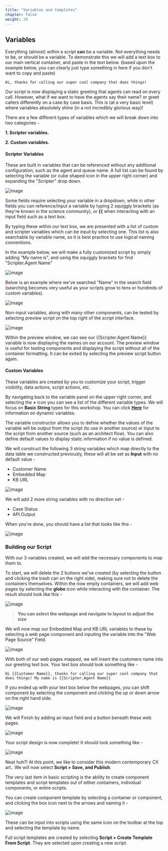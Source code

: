 ```yaml
---
title: "Variables and templates"
chapter: false
weight: 20
---
```


## Variables

Everything (almost) within a script **can** be a variable. Not everything needs to be, or should be a variable. To demonstrate this we will add a text box to our main vertical container, and paste in the text below. (based upon the example below, you can clearly just type something in here if you don't want to copy and paste)

```
Hi, thanks for calling our super cool company that does things! 
```
Our script is now displaying a static greeting that agents can read on every call. However, what if we want to have the agents say their name? or greet callers differently on a case by case basis. This is (at a very basic level) where variables absolutely shine (in a not incredibly glorious way)!

There are a few different types of variables which we will break down into two categories - 

**1. Scripter variables.**

**2. Custom variables.**

 #### Scripter Variables
These are built in variables that can be referenced without any additional configuration, such as the agent and queue name. A full list can be found by selecting the variable (or cube shaped icon in the upper right corner) and expanding the "Scripter" drop down.

![image](/images/scriptscriptervariables.PNG)

Some fields require selecting your variable in a dropdown, while in other fields you can reference/input a variable by typing 2 squiggly brackets (as they're known in the science community), or **{{** when interacting with an input field such as a text box.

By typing these within our text box, we are presented with a list of custom and scripter variables which can be input by selecting one. This list is also searchable by variable name, so it is best practice to use logical naming conventions.

In the example below, we will make a fully customized script by simply adding "My name is", and using the squiggly brackets for find "Scripter.Agent Name"

![image](/images/scriptagentvariable.PNG)

Below is an example where we've searched "Name" in the search field (searching becomes very useful as your scripts grow to tens or hundreds of custom variables).

![image](/images/scriptvariablesearch.PNG)

Non-input variables, along with many other components, can be tested by selecting preview script on the top right of the script interface.

![image](/images/scriptpreview.PNG)

Within the preview window, we can see our {{Scripter.Agent Name}} variable is now displaying the names on our account. The preview window is useful for testing components and displaying the script without all of the container formatting. It can be exited by selecting the preview script button again.

#### Custom Variables
These variables are created by you to customize your script, trigger visibility, data actions, script actions, etc.

By navigating back to the variable panel on the upper right corner, and selecting the **+** icon you can see a list of the different variable types. We will focus on **Basic String** types for this workshop. You can click [**Here**](https://help.mypurecloud.com/articles/dynamic-script-variables/) for information on dynamic variables.

The variable constructor allows you to define whether the values of the variable will be output from the script (to use in another source) or input to the script from another source (such as an architect flow). You can also define default values to display static information if no value is defined.

We will construct the following 3 string variables which map directly to the data table we constructed previously, these will all be set as **Input** with no default value - 
  * Customer Name
  * Embedded Map
  * KB URL

![image](/images/scriptcustomvariable.PNG)

We will add 2 more string variables with no direction set - 
  * Case Status
  * API Output

When you're done, you should have a list that looks like this - 

![image](/images/scriptvariablelist.PNG)

### Building our Script

With our 3 variables created, we will add the necessary components to map them to.

To start, we will delete the 2 buttons we've created (by selecting the button and clicking the trash can on the right side), making sure not to delete the containers themselves. Within the now empty containers, we will add web pages by selecting the **globe** icon while interacting with the container. The result should look like this - 

![image](/images/scriptwebpages.PNG)

> **You can select the webpage and navigate to layout to adjust the size**

We will now map our Embedded Map and KB URL variables to these by selecting a web page component and inputing the variable into the "Web Page Source" Field.

![image](/images/scriptwebpagesource.PNG)

With both of our web pages mapped, we will insert the customers name into our greeting text box. Your text box should look something like - 

```
Hi {{Customer Name}}, thanks for calling our super cool company that does things! My name is {{Scripter.Agent Name}}
```

If you ended up with your text box below the webpages, you can shift component by selecting the component and clicking the up or down arrow on the right hand side. 

![image](/images/scriptupdown.PNG)

We will Finish by adding an input field and a button beneath these web pages

![image](/images/scriptbuttoninput.PNG)

Your script design is now complete! It should look something like - 

![image](/images/scriptcomplete2.PNG)

Neat huh?! At this point, we like to consider this modern contemporary CX art.. We will now select **Script > Save, and Publish**.

The very last item in basic scripting is the ability to create component templates and script templates out of either containers, individual components, or entire scripts. 

You can create component template by selecting a container or component, and clicking the box icon next to the arrows and naming it - 

![image](/images/scriptcomponenttemplate.PNG)

These can be input into scripts using the same icon on the toolbar at the top and selecting the template by name.

Full script templates are created by selecting **Script > Create Template From Script**. They are selected upon creating a new script.